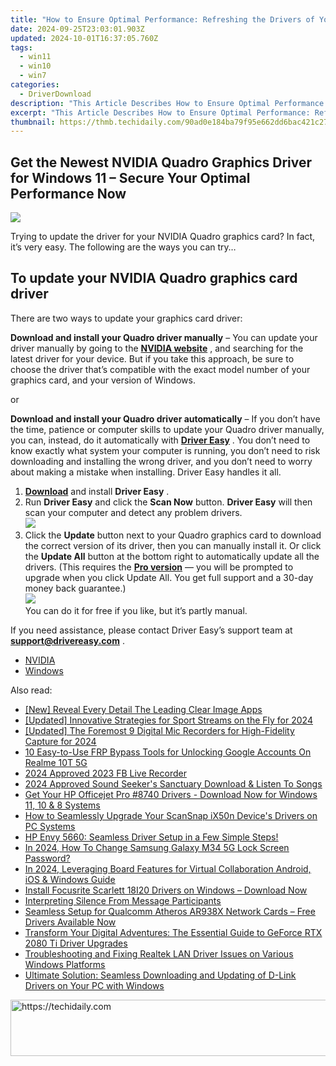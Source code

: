 ```yaml
---
title: "How to Ensure Optimal Performance: Refreshing the Drivers of Your Corsair Speaker Setup in Windows"
date: 2024-09-25T23:03:01.903Z
updated: 2024-10-01T16:37:05.760Z
tags:
  - win11
  - win10
  - win7
categories:
  - DriverDownload
description: "This Article Describes How to Ensure Optimal Performance: Refreshing the Drivers of Your Corsair Speaker Setup in Windows"
excerpt: "This Article Describes How to Ensure Optimal Performance: Refreshing the Drivers of Your Corsair Speaker Setup in Windows"
thumbnail: https://thmb.techidaily.com/90ad0e184ba79f95e662dd6bac421c2714531f47a3dc9eccb9055a4b28f7166a.jpg
---
```


## Get the Newest NVIDIA Quadro Graphics Driver for Windows 11 – Secure Your Optimal Performance Now

![](https://images.drivereasy.com/wp-content/uploads/2018/12/img_5c04e0f842957.jpg)

 Trying to update the driver for your NVIDIA Quadro graphics card? In fact, it’s very easy. The following are the ways you can try…

## To update your NVIDIA Quadro graphics card driver

There are two ways to update your graphics card driver:

**Download and install your Quadro driver manually** – You can update your driver manually by going to the **[NVIDIA website](https://www.nvidia.com/)**  , and searching for the latest driver for your device. But if you take this approach, be sure to choose the driver that’s compatible with the exact model number of your graphics card, and your version of Windows.

or

**Download and install your Quadro driver automatically** – If you don’t have the time, patience or computer skills to update your Quadro driver manually, you can, instead, do it automatically with **[Driver Easy](https://tools.techidaily.com/drivereasy/download/)**  . You don’t need to know exactly what system your computer is running, you don’t need to risk downloading and installing the wrong driver, and you don’t need to worry about making a mistake when installing. Driver Easy handles it all.

1. [**Download**](https://tools.techidaily.com/drivereasy/download/) and install **Driver Easy** .
2. Run **Driver Easy** and click the **Scan Now** button. **Driver Easy**  will then scan your computer and detect any problem drivers.  
![](https://images.drivereasy.com/wp-content/uploads/2018/10/img_5bd0366bd75a4.jpg)
3. Click the **Update**  button next to your Quadro graphics card to download the correct version of its driver, then you can manually install it. Or click the **Update All**  button at the bottom right to automatically update all the drivers. (This requires the **[Pro version](https://tools.techidaily.com/drivereasy/download/)**  — you will be prompted to upgrade when you click Update All. You get full support and a 30-day money back guarantee.)  
![](https://images.drivereasy.com/wp-content/uploads/2018/12/img_5c04e9c9e812a.jpg)  
 You can do it for free if you like, but it’s partly manual.

 If you need assistance, please contact Driver Easy’s support team at **[support@drivereasy.com](https://tools.techidaily.com/drivereasy/download/)**  .

* [NVIDIA](https://tools.techidaily.com/drivereasy/download/)
* [Windows](https://tools.techidaily.com/drivereasy/download/)

<ins class="adsbygoogle"
     style="display:block"
     data-ad-format="autorelaxed"
     data-ad-client="ca-pub-7571918770474297"
     data-ad-slot="1223367746"></ins>

<ins class="adsbygoogle"
     style="display:block"
     data-ad-client="ca-pub-7571918770474297"
     data-ad-slot="8358498916"
     data-ad-format="auto"
     data-full-width-responsive="true"></ins>

<span class="atpl-alsoreadstyle">Also read:</span>
<div><ul>
<li><a href="https://fox-helps.techidaily.com/new-reveal-every-detail-the-leading-clear-image-apps/"><u>[New] Reveal Every Detail The Leading Clear Image Apps</u></a></li>
<li><a href="https://desktop-recording.techidaily.com/updated-innovative-strategies-for-sport-streams-on-the-fly-for-2024/"><u>[Updated] Innovative Strategies for Sport Streams on the Fly for 2024</u></a></li>
<li><a href="https://digital-screen-recording.techidaily.com/updated-the-foremost-9-digital-mic-recorders-for-high-fidelity-capture-for-2024/"><u>[Updated] The Foremost 9 Digital Mic Recorders for High-Fidelity Capture for 2024</u></a></li>
<li><a href="https://easy-unlock-android.techidaily.com/10-easy-to-use-frp-bypass-tools-for-unlocking-google-accounts-on-realme-10t-5g-by-drfone-android/"><u>10 Easy-to-Use FRP Bypass Tools for Unlocking Google Accounts On Realme 10T 5G</u></a></li>
<li><a href="https://facebook-clips.techidaily.com/2024-approved-2023-fb-live-recorder/"><u>2024 Approved 2023 FB Live Recorder</u></a></li>
<li><a href="https://screen-capture.techidaily.com/2024-approved-sound-seekers-sanctuary-download-and-listen-to-songs/"><u>2024 Approved Sound Seeker's Sanctuary Download & Listen To Songs</u></a></li>
<li><a href="https://hardware-help.techidaily.com/get-your-hp-officejet-pro-8740-drivers-download-now-for-windows-11-10-and-8-systems/"><u>Get Your HP Officejet Pro #8740 Drivers - Download Now for Windows 11, 10 & 8 Systems</u></a></li>
<li><a href="https://hardware-help.techidaily.com/how-to-seamlessly-upgrade-your-scansnap-ix50n-devices-drivers-on-pc-systems/"><u>How to Seamlessly Upgrade Your ScanSnap iX50n Device's Drivers on PC Systems</u></a></li>
<li><a href="https://hardware-help.techidaily.com/hp-envy-5660-seamless-driver-setup-in-a-few-simple-steps/"><u>HP Envy 5660: Seamless Driver Setup in a Few Simple Steps!</u></a></li>
<li><a href="https://android-unlock.techidaily.com/in-2024-how-to-change-samsung-galaxy-m34-5g-lock-screen-password-by-drfone-android/"><u>In 2024, How To Change Samsung Galaxy M34 5G Lock Screen Password?</u></a></li>
<li><a href="https://screen-sharing-recording.techidaily.com/in-2024-leveraging-board-features-for-virtual-collaboration-android-ios-and-windows-guide/"><u>In 2024, Leveraging Board Features for Virtual Collaboration Android, iOS & Windows Guide</u></a></li>
<li><a href="https://hardware-help.techidaily.com/install-focusrite-scarlett-18i20-drivers-on-windows-download-now/"><u>Install Focusrite Scarlett 18I20 Drivers on Windows – Download Now</u></a></li>
<li><a href="https://facebook.techidaily.com/interpreting-silence-from-message-participants/"><u>Interpreting Silence From Message Participants</u></a></li>
<li><a href="https://hardware-help.techidaily.com/seamless-setup-for-qualcomm-atheros-ar938x-network-cards-free-drivers-available-now/"><u>Seamless Setup for Qualcomm Atheros AR938X Network Cards – Free Drivers Available Now</u></a></li>
<li><a href="https://hardware-help.techidaily.com/transform-your-digital-adventures-the-essential-guide-to-geforce-rtx-2080-ti-driver-upgrades/"><u>Transform Your Digital Adventures: The Essential Guide to GeForce RTX 2080 Ti Driver Upgrades</u></a></li>
<li><a href="https://hardware-help.techidaily.com/troubleshooting-and-fixing-realtek-lan-driver-issues-on-various-windows-platforms/"><u>Troubleshooting and Fixing Realtek LAN Driver Issues on Various Windows Platforms</u></a></li>
<li><a href="https://hardware-help.techidaily.com/ultimate-solution-seamless-downloading-and-updating-of-d-link-drivers-on-your-pc-with-windows/"><u>Ultimate Solution: Seamless Downloading and Updating of D-Link Drivers on Your PC with Windows</u></a></li>
</ul></div>

<!-- affiliate ads begin -->
<a href="https://jalbum-affiliate-program.sjv.io/c/5597632/1584040/17916" target="_top" id="1584040">
  <img src="//a.impactradius-go.com/display-ad/17916-1584040" border="0" alt="https://techidaily.com" width="728" height="90"/>
</a>
<img height="0" width="0" src="https://jalbum-affiliate-program.sjv.io/i/5597632/1584040/17916" style="position:absolute;visibility:hidden;" border="0" />
<!-- affiliate ads end -->

